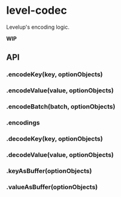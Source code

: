 
# level-codec

Levelup's encoding logic.

__WIP__

## API

### .encodeKey(key, optionObjects)
### .encodeValue(value, optionObjects)
### .encodeBatch(batch, optionObjects)
### .encodings
### .decodeKey(key, optionObjects)
### .decodeValue(value, optionObjects)
### .keyAsBuffer(optionObjects)
### .valueAsBuffer(optionObjects)
